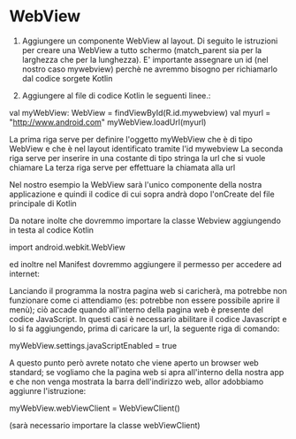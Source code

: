 # WebView



1) Aggiungere un componente WebView al layout. 
Di seguito le istruzioni per creare una WebView a tutto schermo (match_parent sia per la larghezza che per la lunghezza).
E' importante assegnare un id (nel nostro caso mywebview)  perchè ne avremmo bisogno per richiamarlo dal codice sorgete Kotlin

<WebView
    android:id="@+id/mywebview"
    android:layout_width="match_parent"
    android:layout_height="match_parent"
/>

2) Aggiungere al file di codice Kotlin le seguenti linee.:

val myWebView: WebView = findViewById(R.id.mywebview)
val myurl = "http://www.android.com"
myWebView.loadUrl(myurl)

La prima riga serve per definire l'oggetto myWebView che è di tipo WebView e che è nel layout identificato tramite l'id mywebview
La seconda riga serve per inserire in una costante di tipo stringa la url che si vuole chiamare
La terza riga serve per effettuare la chiamata alla url

Nel nostro esempio la WebView sarà l'unico componente della nostra applicazione e quindi il codice di cui sopra andrà dopo l'onCreate 
del file principale di Kotlin

Da notare inolte che dovremmo importare la classe Webview aggiungendo in testa al codice Kotlin

import android.webkit.WebView

ed inoltre nel Manifest dovremmo aggiungere il permesso per accedere ad internet:

<uses-permission android:name="android.permission.INTERNET" />


Lanciando il programma la nostra pagina web si caricherà, ma potrebbe non funzionare come ci attendiamo (es: potrebbe non essere possibile aprire il menù); ciò accade quando all'interno della pagina web è presente del codice JavaScript.
In questi casi è necessario abilitare il codice Javascript e lo si fa aggiungendo, prima di caricare la url, la seguente riga di comando:

myWebView.settings.javaScriptEnabled = true

A questo punto però avrete notato che viene aperto un browser web standard; se vogliamo che la pagina web si apra all'interno della nostra app e che non venga mostrata la barra dell'indirizzo web, allor adobbiamo aggiunre l'istruzione:

myWebView.webViewClient = WebViewClient()

(sarà necessario importare la classe webViewClient)

